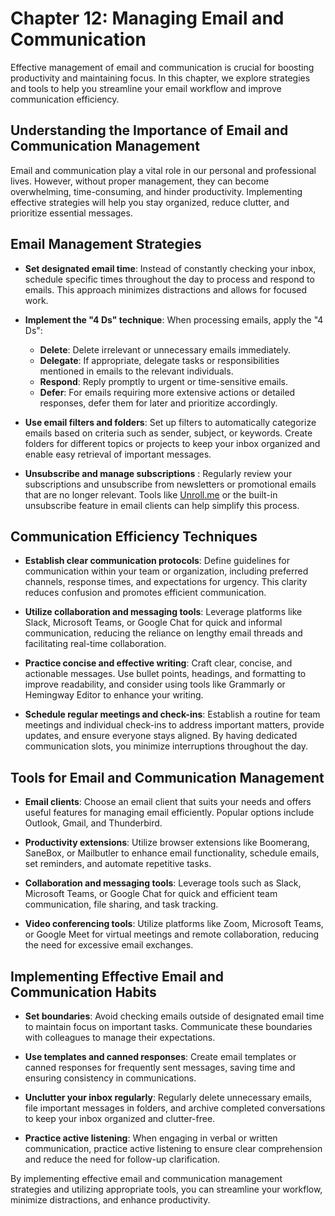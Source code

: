 Chapter 12: Managing Email and Communication
============================================

Effective management of email and communication is crucial for boosting productivity and maintaining focus. In this chapter, we explore strategies and tools to help you streamline your email workflow and improve communication efficiency.

Understanding the Importance of Email and Communication Management
------------------------------------------------------------------

Email and communication play a vital role in our personal and professional lives. However, without proper management, they can become overwhelming, time-consuming, and hinder productivity. Implementing effective strategies will help you stay organized, reduce clutter, and prioritize essential messages.

Email Management Strategies
---------------------------

* **Set designated email time**: Instead of constantly checking your inbox, schedule specific times throughout the day to process and respond to emails. This approach minimizes distractions and allows for focused work.

* **Implement the "4 Ds" technique**: When processing emails, apply the "4 Ds":

  * **Delete**: Delete irrelevant or unnecessary emails immediately.
  * **Delegate**: If appropriate, delegate tasks or responsibilities mentioned in emails to the relevant individuals.
  * **Respond**: Reply promptly to urgent or time-sensitive emails.
  * **Defer**: For emails requiring more extensive actions or detailed responses, defer them for later and prioritize accordingly.
* **Use email filters and folders**: Set up filters to automatically categorize emails based on criteria such as sender, subject, or keywords. Create folders for different topics or projects to keep your inbox organized and enable easy retrieval of important messages.

* **Unsubscribe and manage subscriptions** : Regularly review your subscriptions and unsubscribe from newsletters or promotional emails that are no longer relevant. Tools like [Unroll.me](http://Unroll.me) or the built-in unsubscribe feature in email clients can help simplify this process.

Communication Efficiency Techniques
-----------------------------------

* **Establish clear communication protocols**: Define guidelines for communication within your team or organization, including preferred channels, response times, and expectations for urgency. This clarity reduces confusion and promotes efficient communication.

* **Utilize collaboration and messaging tools**: Leverage platforms like Slack, Microsoft Teams, or Google Chat for quick and informal communication, reducing the reliance on lengthy email threads and facilitating real-time collaboration.

* **Practice concise and effective writing**: Craft clear, concise, and actionable messages. Use bullet points, headings, and formatting to improve readability, and consider using tools like Grammarly or Hemingway Editor to enhance your writing.

* **Schedule regular meetings and check-ins**: Establish a routine for team meetings and individual check-ins to address important matters, provide updates, and ensure everyone stays aligned. By having dedicated communication slots, you minimize interruptions throughout the day.

Tools for Email and Communication Management
--------------------------------------------

* **Email clients**: Choose an email client that suits your needs and offers useful features for managing email efficiently. Popular options include Outlook, Gmail, and Thunderbird.

* **Productivity extensions**: Utilize browser extensions like Boomerang, SaneBox, or Mailbutler to enhance email functionality, schedule emails, set reminders, and automate repetitive tasks.

* **Collaboration and messaging tools**: Leverage tools such as Slack, Microsoft Teams, or Google Chat for quick and efficient team communication, file sharing, and task tracking.

* **Video conferencing tools**: Utilize platforms like Zoom, Microsoft Teams, or Google Meet for virtual meetings and remote collaboration, reducing the need for excessive email exchanges.

Implementing Effective Email and Communication Habits
-----------------------------------------------------

* **Set boundaries**: Avoid checking emails outside of designated email time to maintain focus on important tasks. Communicate these boundaries with colleagues to manage their expectations.

* **Use templates and canned responses**: Create email templates or canned responses for frequently sent messages, saving time and ensuring consistency in communications.

* **Unclutter your inbox regularly**: Regularly delete unnecessary emails, file important messages in folders, and archive completed conversations to keep your inbox organized and clutter-free.

* **Practice active listening**: When engaging in verbal or written communication, practice active listening to ensure clear comprehension and reduce the need for follow-up clarification.

By implementing effective email and communication management strategies and utilizing appropriate tools, you can streamline your workflow, minimize distractions, and enhance productivity.
